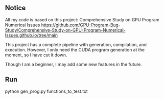## Notice
All my code is based on this project:
Comprehensive Study on GPU Program Numerical Issues
https://github.com/GPU-Program-Bug-Study/Comprehensive-Study-on-GPU-Program-Numerical-Issues.github.io/tree/main

This project has a complete pipeline with generation, compilation, and execution. However, I only need the CUDA program generation at the moment, so I have cut it down.

Though I am a beginner, I may add some new features in the future.

## Run
python gen_prog.py functions_to_test.txt

